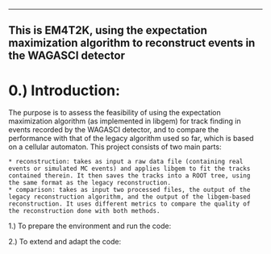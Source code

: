 ------------------------------------------------------------------------------------------------------------
 This is EM4T2K, using the expectation maximization algorithm to reconstruct events in the WAGASCI detector
------------------------------------------------------------------------------------------------------------

# 0.) Introduction:
The purpose is to assess the feasibility of using the expectation maximization algorithm (as implemented in libgem) for track finding in events recorded by the WAGASCI detector, and to compare the performance with that of the legacy algorithm used so far, which is based on a cellular automaton. This project consists of two main parts:

    * reconstruction: takes as input a raw data file (containing real events or simulated MC events) and applies libgem to fit the tracks contained therein. It then saves the tracks into a ROOT tree, using the same format as the legacy reconstruction.
    * comparison: takes as input two processed files, the output of the legacy reconstruction algorithm, and the output of the libgem-based reconstruction. It uses different metrics to compare the quality of the reconstruction done with both methods.

1.) To prepare the environment and run the code:
        

2.) To extend and adapt the code:
